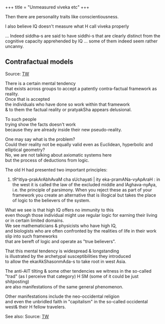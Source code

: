 +++
title = "Unmeasured viveka etc"
+++


Then there are personality traits like conscientiousness.

I also believe IQ doesn't measure what H call viveka properly

...
Indeed siddha-s are said to have siddhi-s that are clearly distinct from the cognitive capacity apprehended by IQ ... some of them indeed seem rather uncanny.

## Contrafactual models

Source: [TW](https://threadreaderapp.com/thread/1344875377928400896.html)

There is a certain mental tendency  
that exists across groups to accept a patently contra-factual framework as reality.  
Once that is accepted  
the individuals who have done so work within that framework  
& to them the factual reality or pratyakSha appears delusional.  

To such people  
trying show the facts doesn't work  
because they are already inside their new pseudo-reality.  

One may say what is the problem?  
Could their reality not be equally valid even as Euclidean, hyperbolic and elliptical geometry?  
No, we are not talking about axiomatic systems here  
but the process of deductions from logic.  

The old H had presented two important principles: 

1) tR^itIya-prakArAbhAvaM cha sUchayati | ity eka-pramANa-vyApAraH : in the west it is called the law of the excluded middle and lAghava-nyAya, i.e. the principle of parsimony. When you reject these as part of your framework you create an alternative that is illogical but takes the place of logic to the believers of the system. 

What we see is that high IQ offers no immunity to this  
even though those individual might use regular logic for earning their living or in certain limited domains.  
We see mathematicians & physicists who have high IQ,  
and biologists who are often confronted by the realities of life in their work  
slip into such frameworks  
that are bereft of logic and operate as "true believers".  

That this mental tendency is widespread & longstanding  
is illustrated by the archetypal susceptibilities they introduced  
to allow the ekarAkShasonmAda-s to take root in west Asia.  

The anti-AIT tilting & some other tendencies we witness in the so-called "trad" (as I perceive that category) H SM (some of it could be just shitposting)  
are also manifestations of the same general phenomenon. 

Other manifestations include the neo-occidental religion  
and even the unbridled faith in "capitalism" in the so-called occidental west& their H fellow travelers.  

See also: Source: [TW](https://manasataramgini.wordpress.com/2015/12/23/lutika-somakhyo%E1%B8%A5-pravada%E1%B8%A5/)